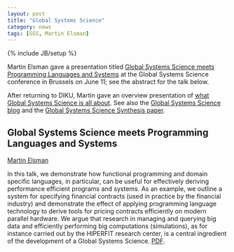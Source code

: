 ```yaml
---
layout: post
title: "Global Systems Science"
category: news
tags: [GSS, Martin Elsman]
---
```

{% include JB/setup %}

Martin Elsman gave a presentation titled [Global Systems Science meets Programming
Languages and Systems](pdf/elsman_GSS2.pdf) at the Global Systems Science
conference in Brussels on June 11; see the abstract for the talk below.

After returning to DIKU, Martin gave an overview presentation of [what
Global Systems Science is all about](pdf/whatis_GSS.pdf). See also the
[Global Systems Science blog](http://blog.global-systems-science.eu/)
and the [Global Systems Science Synthesis
paper](http://blog.global-systems-science.eu/?p=1512).

## Global Systems Science meets Programming Languages and Systems
[Martin Elsman](http://www.elsman.com)

In this talk, we demonstrate how functional programming and
domain specific languages, in particular, can be useful for
effectively deriving performance efficient programs and systems. As an
example, we outline a system for specifying financial contracts (used
in practice by the financial industry) and demonstrate the effect of
applying programming language technology to derive tools for pricing
contracts efficiently on modern parallel hardware. We argue that
research in managing and querying big data and efficiently performing
big computations (simulations), as for instance carried out by the
HIPERFIT research center, is a central ingredient of the development
of a Global Systems Science. [PDF](pdf/elsman_GSS2.pdf).